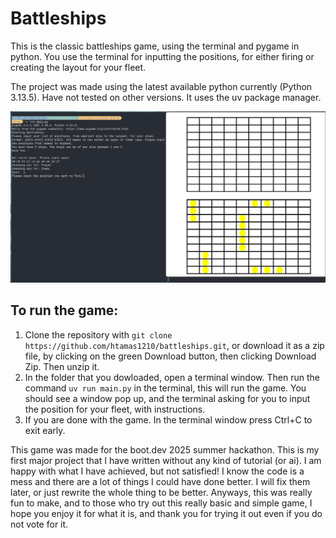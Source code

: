 # Battleships

This is the classic battleships game, using the terminal and pygame in python.
You use the terminal for inputting the positions, for either firing or creating the layout for your fleet.

The project was made using the latest available python currently (Python 3.13.5). Have not tested on other versions.
It uses the uv package manager.

![preview battleships](/screenshot/preview.png)

## To run the game:
1. Clone the repository with `git clone https://github.com/htamas1210/battleships.git`, or download it as a zip file, by clicking on the green Download button, then clicking Download Zip. Then unzip it.
2. In the folder that you dowloaded, open a terminal window. Then run the command `uv run main.py` in the terminal, this will run the game. You should see a window pop up, and the terminal asking for you to input the position for your fleet, with instructions.
3. If you are done with the game. In the terminal window press Ctrl+C to exit early.

This game was made for the boot.dev 2025 summer hackathon. This is my first major project that I have written without any kind of tutorial (or ai). I am happy with what I have achieved,
but not satisfied! I know the code is a mess and there are a lot of things I could have done better. I will fix them later, or just rewrite the whole thing to be better.
Anyways, this was really fun to make, and to those who try out this really basic and simple game, I hope you enjoy it for what it is, and thank you for trying it out even if you do not vote for it. 
